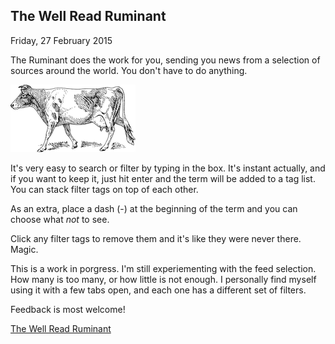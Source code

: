 The Well Read Ruminant
----------------------
  Friday, 27 February 2015
    
The Ruminant does the work for you, sending you news from a selection of sources around the world. You don't have to do
anything.

[![A black and white cow][2]][1]

It's very easy to search or filter by typing in the box. It's instant actually, and if you want to keep it, just hit
enter and the term will be added to a tag list. You can stack filter tags on top of each other.

As an extra, place a dash (-) at the beginning of the term and you can choose what *not* to see.
 
Click any filter tags to remove them and it's like they were never there. Magic.

This is a work in porgress. I'm still experiementing with the feed selection. How many is too many, or how little is
not enough. I personally find myself using it with a few tabs open, and each one has a different set of filters.

Feedback is most welcome!

[The Well Read Ruminant][1]

[1]: http://www.wellreadruminant.com
[2]: /images/Guernsey_cow.png "A well read Ruminant"